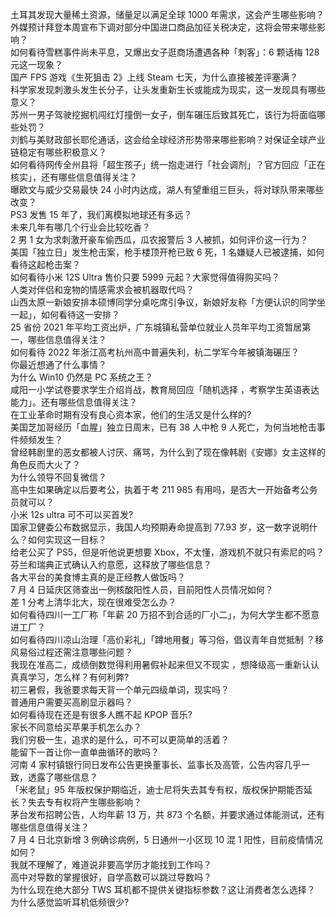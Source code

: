 土耳其发现大量稀土资源，储量足以满足全球 1000 年需求，这会产生哪些影响？  
外媒预计拜登本周宣布下调对部分中国进口商品加征关税决定，这将会带来哪些影响？  
如何看待雪糕事件尚未平息，又爆出女子逛商场遭遇各种「刺客」：6 颗话梅 128 元这一现象？  
国产 FPS 游戏《生死狙击 2》上线 Steam 七天，为什么直接被差评塞满？  
科学家发现刺激头发生长分子，让头发重新生长或能成为现实，这一发现具有哪些意义？  
苏州一男子驾驶挖掘机闯红灯撞倒一女子，倒车碾压后致其死亡，该行为将面临哪些处罚？  
刘鹤与美财政部长耶伦通话，这会给全球经济形势带来哪些影响？对保证全球产业链稳定有哪些积极意义？  
如何看待网传全州县将「超生孩子」统一抱走进行「社会调剂」？官方回应「正在核实」，还有哪些信息值得关注？  
曝欧文与威少交易最快 24 小时内达成，湖人有望重组三巨头，将对球队带来哪些改变？  
PS3 发售 15 年了，我们离模拟地球还有多远？  
未来几年有哪几个行业会比较吃香？  
2 男 1 女为求刺激开豪车偷西瓜，瓜农报警后 3 人被抓，如何评价这一行为？  
美国「独立日」发生枪击案，枪手楼顶开枪已致 6 死，1 名嫌疑人已被逮捕，如何看待这起枪击案？  
如何看待小米 12S Ultra 售价只要 5999 元起？大家觉得值得购买吗？  
人类对伴侣和宠物的情感需求会被机器取代吗？  
山西太原一新娘安排本硕博同学分桌吃席引争议，新娘好友称「方便认识的同学坐一起」，如何看待这一安排？  
25 省份 2021 年平均工资出炉，广东城镇私营单位就业人员年平均工资暂居第一，哪些信息值得关注？  
如何看待 2022 年浙江高考杭州高中普遍失利，杭二学军今年被镇海碾压？  
你最近想通了什么事情？  
为什么 Win10 仍然是 PC 系统之王？  
咸阳一小学试卷要求学生介绍肖战，教育局回应「随机选择 ，考察学生英语表达能力」。还有哪些信息值得关注？  
在工业革命时期有没有良心资本家，他们的生活又是什么样的?  
美国芝加哥经历「血腥」独立日周末，已有 38 人中枪 9 人死亡，为何当地枪击事件频频发生？  
曾经韩剧里的恶女都被人讨厌、痛骂，为什么到了现在像韩剧《安娜》女主这样的角色反而大火了？  
为什么领导不回复微信？  
高中生如果确定以后要考公，执着于考 211 985 有用吗，是否大一开始备考公务员就可以？  
小米 12s ultra 可不可以买首发?  
国家卫健委公布数据显示，我国人均预期寿命提高到 77.93 岁，这一数字说明什么？如何实现这一目标？  
给老公买了 PS5，但是听他说更想要 Xbox，不太懂，游戏机不就只有索尼的吗？  
芬兰和瑞典正式确认入约意愿，这释放了哪些信息？  
各大平台的美食博主真的是正经教人做饭吗？  
7 月 4 日延庆区筛查出一例核酸阳性人员，目前阳性人员情况如何？  
差 1 分考上清华北大，现在很难受怎么办？  
如何看待四川一工厂称「年薪 20 万招不到合适的厂小二」，为何大学生都不愿意进工厂？  
如何看待四川凉山治理「高价彩礼」「蹲地用餐」等习俗，倡议青年自觉抵制 ？移风易俗过程还需注意哪些问题？  
我现在准高二，成绩倒数觉得利用暑假补起来但又不现实 ，想降级高一重新认认真真学习，怎么样？有何利弊?  
初三暑假，我爸要求每天背一个单元四级单词，现实吗？  
普通用户需要买高刷显示器吗？  
如何看待现在还是有很多人瞧不起 KPOP 音乐?  
家长不同意给买苹果手机怎么办？  
我们穷极一生，追求的是什么，可不可以更简单的活着？  
能留下一首让你一直单曲循环的歌吗？  
河南 4 家村镇银行同日发布公告更换董事长、监事长及高管，公告内容几乎一致，透露了哪些信息？  
「米老鼠」95 年版权保护期临近，迪士尼将失去其专有权，版权保护期能否延长？失去专有权将产生哪些影响？  
茅台发布招聘公告，人均年薪 13 万，共 873 个名额，并要求通过体能测试，还有哪些信息值得关注？  
7 月 4 日北京新增 3 例确诊病例，5 日通州一小区现 10 混 1 阳性，目前疫情情况如何？  
我就不理解了，难道说非要高学历才能找到工作吗？  
高中对导数的掌握很好，自学高数可以跳过导数吗？  
为什么现在绝大部分 TWS 耳机都不提供关键指标参数？这让消费者怎么选择？  
为什么感觉监听耳机低频很少?  
